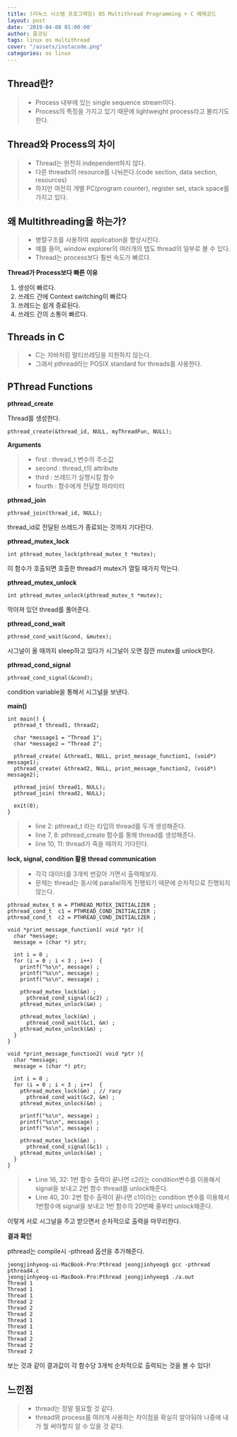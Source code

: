 ```yaml
---
title: (리눅스 시스템 프로그래밍) OS Multithread Programming + C 예제코드
layout: post
date: '2019-04-08 01:00:00'
author: 줌코딩
tags: linux os multithread
cover: "/assets/instacode.png"
categories: os linux
---
```



## Thread란?

>* Process 내부에 있는 single sequence stream이다.
>* Process의 특징을 가지고 있기 때문에 lightweight process라고 불리기도 한다.


## Thread와 Process의 차이

>* Thread는 완전히 independent하지 않다. 
>* 다른 threads의 resource를 나눠쓴다.(code section, data section, resources)
>* 하지만 여전히 개별 PC(program counter), register set, stack space를 가지고 있다.


## 왜 Multithreading을 하는가?

>* 병렬구조를 사용하여 application을 향상시킨다.
>* 예를 들어, window explorer의 여러개의 탭도 thread의 일부로 볼 수 있다.
>* Thread는 process보다 훨씬 속도가 빠르다.

**Thread가 Process보다 빠른 이유**


1. 생성이 빠르다.
2. 쓰레드 간에 Context switching이 빠르다
3. 쓰레드는 쉽게 종료된다.
4. 쓰레드 간의 소통이 빠르다.


## Threads in C 

>* C는 자바처럼 멀티쓰레딩을 지원하지 않는다.
>* 그래서 pthread라는  POSIX standard for threads를 사용한다.


## PThread Functions

**pthread_create**

Thread를 생성한다.


    pthread_create(&thread_id, NULL, myThreadFun, NULL);

**Arguments**

>* first : thread_t 변수의 주소값
>* second : thread_t의 attribute
>* third : 쓰레드가 실행시킬 함수
>* fourth : 함수에게 전달할 파라미터 

**pthread_join**


    pthread_join(thread_id, NULL); 

thread_id로 전달된 쓰레드가 종료되는 것까지 기다린다. 

**pthread_mutex_lock**


    int pthread_mutex_lock(pthread_mutex_t *mutex);

이 함수가 호출되면 호출한 thread가 mutex가 열릴 때가지 막는다.

**pthread_mutex_unlock**


    int pthread_mutex_unlock(pthread_mutex_t *mutex); 

막아져 있던 thread를 풀어준다. 

**pthread_cond_wait**


    pthread_cond_wait(&cond, &mutex);

시그널이 올 때까지 sleep하고 있다가 시그널이 오면 잠깐 mutex를 unlock한다.

**pthread_cond_signal**


    pthread_cond_signal(&cond);

condition variable을 통해서 시그널을 보낸다.

**main()**


    int main() {
      pthread_t thread1, thread2;
      
      char *message1 = "Thread 1";
      char *message2 = "Thread 2";
      
      pthread_create( &thread1, NULL, print_message_function1, (void*) message1);
      pthread_create( &thread2, NULL, print_message_function2, (void*) message2);
      
      pthread_join( thread1, NULL);
      pthread_join( thread2, NULL); 
      
      exit(0);
    }

>* line 2: pthread_t 라는 타입의 thread를 두개 생성해준다.
>* line 7, 8: pthread_create 함수를 통해 thread를 생성해준다.
>* line 10, 11: thread가 죽을 때까지 기다린다.

**lock, signal, condition 활용 thread communication**

>* 각각 데이터를 3개씩 번갈아 가면서 출력해보자.
>* 문제는 thread는 동시에 parallel하게 진행되기 때문에 순차적으로 진행되지 않는다.


    pthread_mutex_t m = PTHREAD_MUTEX_INITIALIZER ;
    pthread_cond_t  c1 = PTHREAD_COND_INITIALIZER ;
    pthread_cond_t  c2 = PTHREAD_COND_INITIALIZER ;
    
    void *print_message_function1( void *ptr ){
      char *message;
      message = (char *) ptr;
      
      int i = 0 ;
      for (i = 0 ; i < 3 ; i++)  {
        printf("%s\n", message) ;
        printf("%s\n", message) ;
        printf("%s\n", message) ;
        
        pthread_mutex_lock(&m) ;
          pthread_cond_signal(&c2) ;
        pthread_mutex_unlock(&m) ;
        
        pthread_mutex_lock(&m) ;
          pthread_cond_wait(&c1, &m) ;
        pthread_mutex_unlock(&m) ;
      }
    }
    
    void *print_message_function2( void *ptr ){
      char *message;
      message = (char *) ptr;
      
      int i = 0 ;
      for (i = 0 ; i < 3 ; i++)  {
        pthread_mutex_lock(&m) ; // racy
          pthread_cond_wait(&c2, &m) ;
        pthread_mutex_unlock(&m) ;
        
        printf("%s\n", message) ;
        printf("%s\n", message) ;
        printf("%s\n", message) ;
        
        pthread_mutex_lock(&m) ;
          pthread_cond_signal(&c1) ;
        pthread_mutex_unlock(&m) ;
      }
    }

>* Line 16, 32: 1번 함수 출력이 끝나면 c2라는 condition변수를 이용해서 signal을 보내고 2번 함수 thread를 unlock해준다.
>* Line 40, 20: 2번 함수 출력이 끝나면 c1이라는 condition 변수를 이용해서 1번함수에 signal을 보내고 1번 함수의 20번째 줄부터 unlock해준다.

이렇게 서로 시그널을 주고 받으면서 순차적으로 출력을 마무리한다.

**결과 확인**

pthread는 compile시 -pthread 옵션을 추가해준다.


    jeongjinhyeog-ui-MacBook-Pro:Pthread jeongjinhyeog$ gcc -pthread pthread4.c
    jeongjinhyeog-ui-MacBook-Pro:Pthread jeongjinhyeog$ ./a.out 
    Thread 1
    Thread 1
    Thread 1
    Thread 2
    Thread 2
    Thread 2
    Thread 1
    Thread 1
    Thread 1
    Thread 2
    Thread 2
    Thread 2

보는 것과 같이 결과값이 각 함수당 3개씩 순차적으로 출력되는 것을 볼 수 있다!

## 느낀점

>* thread는 정말 필요할 것 같다.
>* thread와 process를 여러개 사용하는 차이점을 확실히 알아둬야 나중에 내가 뭘 써야할지 알 수 있을 것 같다.


